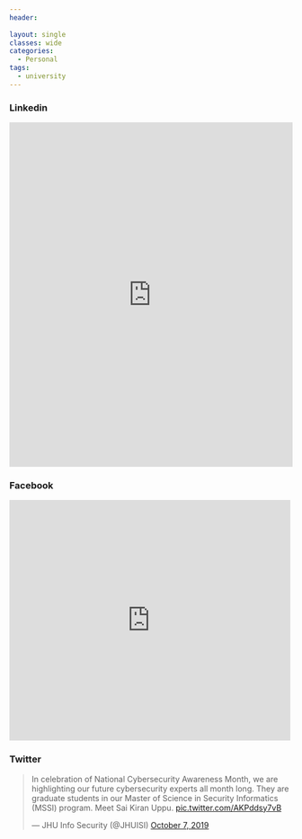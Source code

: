 ```yaml
---
header:
  
layout: single
classes: wide
categories:
  - Personal
tags:
  - university
---
```


<h3> Linkedin </h3>

<iframe src="https://www.linkedin.com/embed/feed/update/urn:li:share:6586971471715844096" height="613" width="504" frameborder="0" allowfullscreen="" title="Embedded post"></iframe>

<br>
<h3> Facebook </h3>


<iframe src="https://www.facebook.com/plugins/post.php?href=https%3A%2F%2Fwww.facebook.com%2Fjhuisi%2Fposts%2F1645054265626123&width=500" width="500" height="428" style="border:none;overflow:hidden" scrolling="no" frameborder="0" allowTransparency="true" allow="encrypted-media"></iframe>

<h3> Twitter </h3>

<blockquote class="twitter-tweet"><p lang="en" dir="ltr">In celebration of National Cybersecurity Awareness Month, we are highlighting our future cybersecurity experts all month long. They are graduate students in our Master of Science in Security Informatics (MSSI) program. Meet Sai Kiran Uppu. <a href="https://t.co/AKPddsy7vB">pic.twitter.com/AKPddsy7vB</a></p>&mdash; JHU Info Security (@JHUISI) <a href="https://twitter.com/JHUISI/status/1181207602132209664?ref_src=twsrc%5Etfw">October 7, 2019</a></blockquote> <script async src="https://platform.twitter.com/widgets.js" charset="utf-8"></script>
